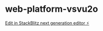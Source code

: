 # web-platform-vsvu2o

[Edit in StackBlitz next generation editor ⚡️](https://stackblitz.com/~/github.com/neverdal1/web-platform-vsvu2o)
